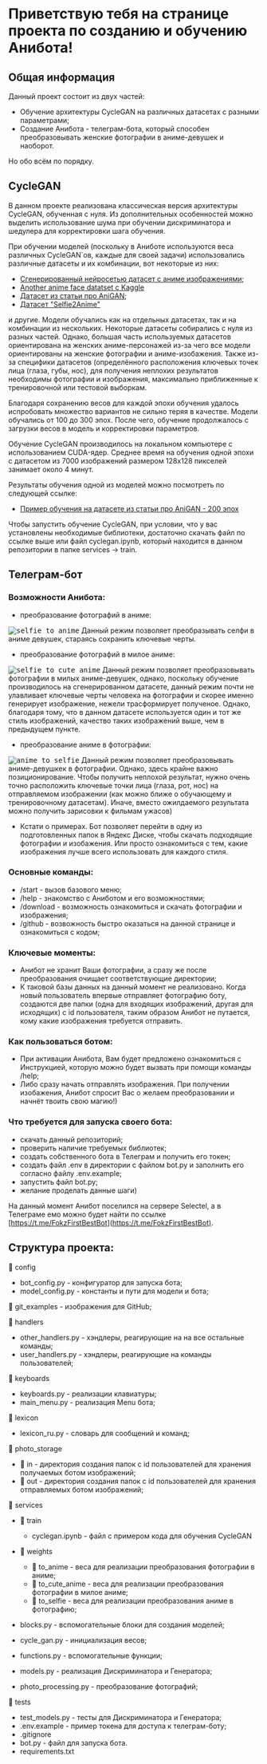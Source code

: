 # Приветствую тебя на странице проекта по созданию и обучению Анибота!

## Общая информация

Данный проект состоит из двух частей:
- Обучение архитектуры CycleGAN на различных датасетах с разными параметрами;
- Создание Анибота - телеграм-бота, который способен преобразовывать женские фотографии в аниме-девушек и наоборот.

Но обо всём по порядку.

## CycleGAN

В данном проекте реализована классическая версия архитектуры CycleGAN, обученная с нуля. Из дополнительных
особенностей можно выделить использование шума при обучении дискриминатора и шедулера для корректировки
шага обучения.

При обучении моделей (поскольку в Аниботе используются веса различных CycleGAN`ов, каждые для своей задачи)
использовались различные датасеты и их комбинации, вот некоторые из них:
- [Сгенерированный нейросетью датасет с аниме изображениями](https://www.kaggle.com/datasets/prasoonkottarathil/gananime-lite/code);
- [Another anime face datatset с Kaggle](https://www.kaggle.com/datasets/scribbless/another-anime-face-dataset)
- [Датасет из статьи про AniGAN](https://arxiv.org/pdf/2102.12593.pdf);
- [Датасет "Selfie2Anime"](https://www.kaggle.com/datasets/arnaud58/selfie2anime)

и другие. Модели обучались как на отдельных датасетах, так и на комбинации из нескольких. Некоторые датасеты собирались с нуля
из разных частей. Однако, большая часть используемых датасетов ориентирована на женских аниме-персонажей из-за чего все модели
ориентированы на женские фотографии и аниме-изобажения. Также из-за специфики датасетов (определённого расположения ключевых
точек лица (глаза, губы, нос), для получения неплохих результатов необходимы фотографии и изображения, максимально приближенные
к тренировочной или тестовой выборкам.

Благодаря сохранению весов для каждой эпохи обучения удалось испробовать множество вариантов не сильно теряя в качестве. Модели
обучались от 100 до 300 эпох. После чего, обучение продолжалось с загрузки весов в модель и корректировки параметров.

Обучение CycleGAN производилось на локальном компьютере с использованием CUDA-ядер. Среднее время на обучения одной эпохи
с датасетом из 7000 изображений размером 128x128 пикселей занимает около 4 минут.

Результаты обучения одной из моделей можно посмотреть по следующей ссылке:
- [Пример обучения на датасете из статьи про AniGAN - 200 эпох](https://colab.research.google.com/drive/1xapVld8P8MIKtYCVxiAsoHEDPeME3Di0?hl=ru#scrollTo=76cf603c)

Чтобы запустить обучение CycleGAN, при условии, что у вас установлены необходимые библиотеки, достаточно скачать файл по ссылке выше или файл cyclegan.ipynb,
который находится в данном репозитории в папке services -> train.

## Телеграм-бот

### Возможности Анибота:
- преобразование фотографий в аниме:

<kbd>![selfie_to_anime](./git_examples/selfie_to_anime.jpg)</kbd>
Данный режим позволяет преобразывать селфи в аниме девушек, стараясь сохранить ключевые черты. 
- преобразование фотографий в милое аниме:
  
<kbd>![selfie_to_cute_anime](./git_examples/selfie_to_cute_anime.jpg)</kbd>
Данный режим позволяет преобразовывать фотографии в милых аниме-девушек, однако, поскольку обучение
производилось на сгенерированном датасете, данный режим почти не улавливает ключевые черты человека
на фотографии и скорее именно генерирует изображение, нежели трасформирует полученое. Однако, благодаря тому,
что в данном датасете используется один и тот же стиль изображений, качество таких изображений выше,
чем в предыдущем пункте.
- преобразование аниме в фотографии:

<kbd>![anime_to_selfie](./git_examples/anime_to_selfie.jpg)</kbd>
Данный режим позволяет преобразовывать аниме-девушкек в фотографии. Однако, здесь крайне важно позиционирование.
Чтобы получить неплохой результат, нужно очень точно расположить ключевые точки лица (глаза, рот, нос) на отправляемом
изображении (как можно ближе о обучающему и тренировочному датасетам). Иначе, вместо ожилдаемого результата можно
получить зарисовки к фильмам ужасов)

- Кстати о примерах. Бот позволяет перейти в одну из подготовленных папок в Яндекс Диске, чтобы скачать подходящие
фотографии и изобажения. Или просто ознакомиться с тем, какие изображения лучше всего использовать для каждого стиля.

### Основные команды:
- /start - вызов базового меню;
- /help - знакомство с Аниботом и его возможностями;
- /download - возможность ознакомиться и скачать фотографии и изображения;
- /github - возвожность быстро оказаться на данной странице и ознакомиться с кодом;

### Ключевые моменты:
- Анибот не хранит Ваши фотографии, а сразу же после преобразования очищает соответствующие директории;
- К таковой базы данных на данный момент не реализовано. Когда новый пользователь впервые отправляет фотографию
боту, создаются две папки (одна для входящих изображений, другая для исходящих) с id пользователя, таким образом
Анибот не путается, кому какие изображения требуется отправить.

### Как пользоваться ботом:
- При активации Анибота, Вам будет предложено ознакомиться с Инструкцией, которую можно будет вызвать при помощи
команды /help;
- Либо сразу начать отправлять изображения. При получении изобажения, Анибот спросит Вас о желаем преобразовании
и начнёт твоить свою магию!)

### Что требуется для запуска своего бота:
- скачать данный репозиторий;
- проверить наличие требуемых библиотек;
- создать собственного бота в Телеграм и получить его токен;
- создать файл .env в директории с файлом bot.py и заполнить его согласно файлу .env.example;
- запустить файл bot.py;
- желание проделать данные шаги)
  
На данный момент Анибот поселился на сервере Selectel, а в Телеграме емо можно будет найти по ссылке [https://t.me/FokzFirstBestBot](https://t.me/FokzFirstBestBot).

## Структура проекта:

📁 config
- bot_config.py - конфигуратор для запуска бота;
- model_config.py - константы и пути для модели и бота;

📁 git_examples - изображения для GitHub;

📁 handlers
- other_handlers.py - хэндлеры, реагирующие на на все остальные команды;
- user_handlers.py - хэндлеры, реагирующие на команды пользователей;

📁 keyboards
- keyboards.py - реализации клавиатуры;
- main_menu.py - реализация Menu бота;

📁 lexicon
- lexicon_ru.py - словарь для сообщений и команд;

📁 photo_storage
- 📁 in - директория создания папок с id пользователей для хранения получаемых ботом изображений;
- 📁 out - директория создания папок с id пользователей для хранения отправляемых ботом изображений;

📁 services
- 📁 train
  - cyclegan.ipynb - файл с примером кода для обучения CycleGAN
  
- 📁 weights
  - 📁 to_anime - веса для реализации преобразования фотографии в аниме;
  - 📁 to_cute_anime - веса для реализации преобразования фотографии в милое аниме;
  - 📁 to_selfie - веса для реализации преобразования аниме в фотографию;
  
- blocks.py - вспомогательные блоки для создания моделей;
- cycle_gan.py - инициализация весов;
- functions.py - вспомогательные функции;
- models.py - реализация Дискриминатора и Генератора;
- photo_processing.py - преобразование фотографий;

📁 tests
- test_models.py - тесты для Дискриминатора и Генератора;
- .env.example - пример токена для доступа к телеграм-боту;
- .gitignore
- bot.py - файл для запуска бота.
- requirements.txt








